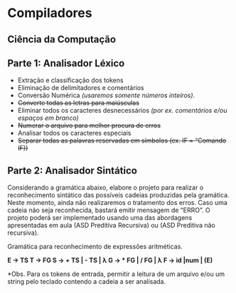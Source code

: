# Compiladores
## Ciência da Computação

## Parte 1: Analisador Léxico
- Extração e classificação dos tokens
- Eliminação de delimitadores e comentários
- Conversão Numérica *(usaremos somente números inteiros)*.
- ~~Converte todas as letras para maiúsculas~~
- Eliminar todos os caracteres desnecessários *(por ex. comentários e/ou espaços em branco)*
- ~~Numerar o arquivo para melhor procura de erros~~
- Analisar todos os caracteres especiais
- ~~Separar todas as palavras reservadas em símbolos (ex. IF = “Comando IF))~~

## Parte 2: Analisador Sintático

Considerando a gramática abaixo, elabore o projeto para realizar o reconhecimento sintático das possíveis cadeias produzidas pela gramática. Neste momento, ainda não realizaremos o tratamento dos erros. Caso uma cadeia não seja reconhecida, bastará emitir mensagem de “ERRO”.  O projeto poderá ser implementado usando uma das abordagens apresentadas em aula (ASD Preditiva Recursiva) ou (ASD Preditiva não recursiva). 

Gramática para reconhecimento de expressões aritméticas.

**E  ->  TS
T -> FG
S -> + TS | - TS | λ
G -> * FG | / FG | λ
F ->  id |num | (E)**

*Obs. Para os tokens de entrada, permitir a leitura de um arquivo e/ou um string pelo teclado contendo a cadeia a ser analisada.

